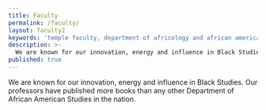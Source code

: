 ```yaml
---
title: Faculty
permalink: /faculty/
layout: faculty2
keywords: 'temple faculty, department of africology and african american studies, african american studies temple, african american studies phd'
description: >-
  We are known for our innovation, energy and influence in Black Studies. Our professors have published more books than any other           department of African American Studies faculty in the nation.
published: true
---
```

We are known for our innovation, energy and influence in Black Studies. Our professors have published more books than any other Department of African American Studies in the nation.
